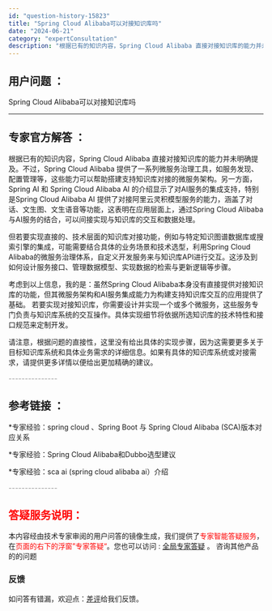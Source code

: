 ```yaml
---
id: "question-history-15823"
title: "Spring Cloud Alibaba可以对接知识库吗"
date: "2024-06-21"
category: "expertConsultation"
description: "根据已有的知识内容，Spring Cloud Alibaba 直接对接知识库的能力并未明确提及。不过，Spring Cloud Alibaba 提供了一系列微服务治理工具，如服务发现、配置管理等，这些能力可以帮助搭建支持知识库对接的微服务架构。另一方面，Spring AI 和 Spring Clou"
---
```


## 用户问题 ： 
 Spring Cloud Alibaba可以对接知识库吗  

---------------
## 专家官方解答 ：

根据已有的知识内容，Spring Cloud Alibaba 直接对接知识库的能力并未明确提及。不过，Spring Cloud Alibaba 提供了一系列微服务治理工具，如服务发现、配置管理等，这些能力可以帮助搭建支持知识库对接的微服务架构。另一方面，Spring AI 和 Spring Cloud Alibaba AI 的介绍显示了对AI服务的集成支持，特别是Spring Cloud Alibaba AI 提供了对接阿里云灵积模型服务的能力，涵盖了对话、文生图、文生语音等功能，这表明在应用层面上，通过Spring Cloud Alibaba与AI服务的结合，可以间接实现与知识库的交互和数据处理。

但若要实现直接的、技术层面的知识库对接功能，例如与特定知识图谱数据库或搜索引擎的集成，可能需要结合具体的业务场景和技术选型，利用Spring Cloud Alibaba的微服务治理体系，自定义开发服务来与知识库API进行交互。这涉及到如何设计服务接口、管理数据模型、实现数据的检索与更新逻辑等步骤。

考虑到以上信息，我的是：虽然Spring Cloud Alibaba本身没有直接提供对接知识库的功能，但其微服务架构和AI服务集成能力为构建支持知识库交互的应用提供了基础。 若要实现对接知识库，你需要设计并实现一个或多个微服务，这些服务专门负责与知识库系统的交互操作。具体实现细节将依据所选知识库的技术特性和接口规范来定制开发。

请注意，根据问题的直接性，这里没有给出具体的实现步骤，因为这需要更多关于目标知识库系统和具体业务需求的详细信息。如果有具体的知识库系统或对接需求，请提供更多详情以便给出更加精确的建议。


<font color="#949494">---------------</font> 


## 参考链接 ：

*专家经验：spring cloud 、Spring Boot 与 Spring Cloud Alibaba (SCA)版本对应关系 
 
 *专家经验：Spring Cloud Alibaba和Dubbo选型建议 
 
 *专家经验：sca ai (spring cloud alibaba ai）介绍 


 <font color="#949494">---------------</font> 
 


## <font color="#FF0000">答疑服务说明：</font> 

本内容经由技术专家审阅的用户问答的镜像生成，我们提供了<font color="#FF0000">专家智能答疑服务</font>，在<font color="#FF0000">页面的右下的浮窗”专家答疑“</font>。您也可以访问 : [全局专家答疑](https://answer.opensource.alibaba.com/docs/intro) 。 咨询其他产品的的问题

### 反馈
如问答有错漏，欢迎点：[差评](https://ai.nacos.io/user/feedbackByEnhancerGradePOJOID?enhancerGradePOJOId=15842)给我们反馈。
